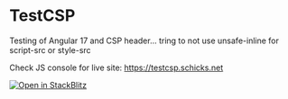 # TestCSP

Testing of Angular 17 and CSP header... tring to not use unsafe-inline for script-src or style-src

Check JS console for live site: https://testcsp.schicks.net

[![Open in StackBlitz](https://developer.stackblitz.com/img/open_in_stackblitz.svg)](https://stackblitz.com/github/bschick/test-csp)
